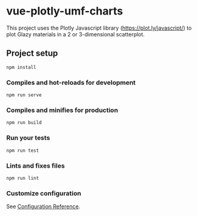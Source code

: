 # vue-plotly-umf-charts

This project uses the Plotly Javascript library (https://plot.ly/javascript/) to plot Glazy materials in a 2 or 3-dimensional scatterplot.

## Project setup
```
npm install
```

### Compiles and hot-reloads for development
```
npm run serve
```

### Compiles and minifies for production
```
npm run build
```

### Run your tests
```
npm run test
```

### Lints and fixes files
```
npm run lint
```

### Customize configuration
See [Configuration Reference](https://cli.vuejs.org/config/).

